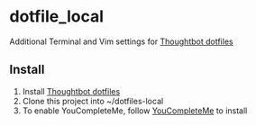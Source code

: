 # dotfile_local
Additional Terminal and Vim settings for [Thoughtbot dotfiles](https://github.com/thoughtbot/dotfiles)

## Install
1. Install [Thoughtbot dotfiles](https://github.com/thoughtbot/dotfiles)
2. Clone this project into ~/dotfiles-local
3. To enable YouCompleteMe, follow [YouCompleteMe](https://github.com/Valloric/YouCompleteMe#installation) to install
